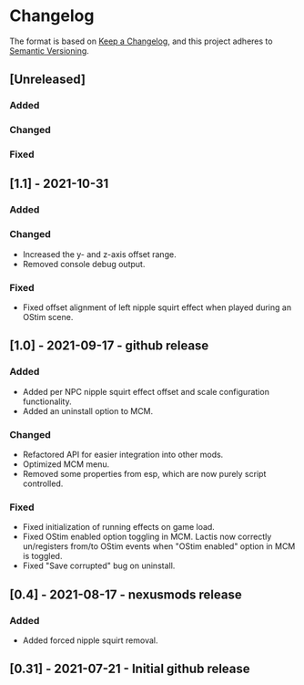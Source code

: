 # Changelog

The format is based on [Keep a Changelog](https://keepachangelog.com/en/1.0.0/),
and this project adheres to [Semantic Versioning](https://semver.org/spec/v2.0.0.html).

## [Unreleased]
### Added
### Changed
### Fixed

## [1.1] - 2021-10-31
### Added
### Changed
- Increased the y- and z-axis offset range.
- Removed console debug output.
### Fixed
- Fixed offset alignment of left nipple squirt effect when played during an
  OStim scene. 

## [1.0] - 2021-09-17 - github release
### Added
- Added per NPC nipple squirt effect offset and scale configuration 
  functionality.
- Added an uninstall option to MCM.
### Changed
- Refactored API for easier integration into other mods.
- Optimized MCM menu.
- Removed some properties from esp, which are now purely script controlled.
### Fixed
- Fixed initialization of running effects on game load.
- Fixed OStim enabled option toggling in MCM.
  Lactis now correctly un/registers from/to OStim events when "OStim enabled"
  option in MCM is toggled.
- Fixed "Save corrupted" bug on uninstall.

## [0.4] - 2021-08-17 - nexusmods release
### Added
- Added forced nipple squirt removal.

## [0.31] - 2021-07-21 - Initial github release
